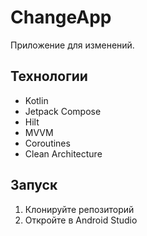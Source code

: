 # ChangeApp  
Приложение для изменений.  

## Технологии  
- Kotlin  
- Jetpack Compose  
- Hilt
- MVVM
- Coroutines
- Clean Architecture  

## Запуск  
1. Клонируйте репозиторий  
2. Откройте в Android Studio  
